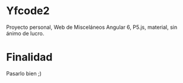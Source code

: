 # Yfcode2

Proyecto personal, Web de Misceláneos Angular 6, P5.js, material, sin ánimo de lucro.

# Finalidad

Pasarlo bien ;)
